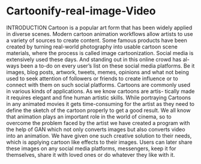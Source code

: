 # Cartoonify-real-image-Video
INTRODUCTION
Cartoon is a popular art form that has been widely applied in diverse scenes. Modern cartoon
animation workflows allow artists to use a variety of sources to create
content.
Some famous products have been created by turning real-world photography into usable
cartoon scene materials, where the process is called image cartoonization.
Social media is extensively used these days. And standing out in this online crowd has al-
ways been a to-do on every user’s list on these social media platforms.
Be it images, blog posts, artwork, tweets, memes, opinions and what not being used
to seek attention of followers or friends to create influence or to connect with them on such
social platforms.
Cartoons are commonly used in various kinds of applications. As we know cartoons are artis-
tically made it requires elegant and fine human artistic skills. While portraying Cartoons in
any animated movies it gets time-consuming for the artist as they need to define the sketch of
the cartoon properly to get a good result. We all know that animation plays an important role
in the world of cinema, so to overcome the problem faced by the artist we have created a
program with the help of GAN which not only converts images but also converts video into
an animation.
We have given one such creative solution to their needs, which is applying cartoon like
effects to their images. Users can later share these images on any social media platforms,
messengers, keep it for themselves, share it with loved ones or do whatever they like with it.
